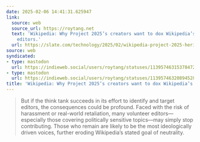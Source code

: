```yaml
---
date: 2025-02-06 14:41:31.625947
link:
  source: web
  source_url: https://roytang.net
  text: 'Wikipedia: Why Project 2025’s creators want to dox Wikipedia’s volunteer
    editors.'
  url: https://slate.com/technology/2025/02/wikipedia-project-2025-heritage-foundation-doxing-editors-antisemitism.html
source: web
syndicated:
- type: mastodon
  url: https://indieweb.social/users/roytang/statuses/113957463153784726
- type: mastodon
  url: https://indieweb.social/users/roytang/statuses/113957463208945283
title: 'Wikipedia: Why Project 2025’s creators want to dox Wikipedia’s volunteer editors.'
---
```


> But if the think tank succeeds in its effort to identify and target editors, the consequences could be profound. Faced with the risk of harassment or real-world retaliation, many volunteer editors—especially those covering politically sensitive topics—may simply stop contributing. Those who remain are likely to be the most ideologically driven voices, further eroding Wikipedia’s stated goal of neutrality.
